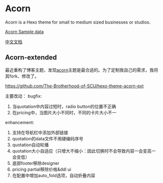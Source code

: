 # Acorn

Acorn is a Hexo theme for small to medium sized businesses or studios.

[Acorn Sample data](https://github.com/zhwangart/acorn-sample-data)

[中文文档](https://acorn.imaging.xin/docs/)

## Acorn-extended

最近重构了博客主题，发现[acorn](https://acorn.imaging.xin/)主题是最合适的。为了定制我自己的需求，我将其fork、修改了。

https://github.com/The-Brotherhood-of-SCU/hexo-theme-acorn-ext

主要改动：
bugfix:
1. 当quotation中内容过短时，radio button的位置不正确
2. 在pricing中，当图片大小不同时，不同的卡片大小不一

enhancement:
1. 支持在导航栏中添加外部链接
2. quotation的data文件不用硬编码序号
3. quotation自动轮播
4. quotation大小自适应（只增大不缩小：因此切换时不会导致内容一会变高一会变低）
5. 底部footer移除designer
6. pricing partial移除价格&ddl ui
7. 在配置中增加auto_fold选项，自动折叠内容
